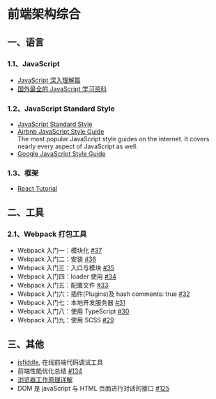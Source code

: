 
# 前端架构综合

## 一、语言

### 1.1、JavaScript
- [JavaScript 深入理解篇](https://github.com/felix-cao/Blog/blob/master/JavaScript.md)
- [国外最全的 JavaScript 学习资料](https://javascript.info/)

### 1.2、JavaScript Standard Style
- [JavaScript Standard Style ](https://github.com/standard/standard)
- [Airbnb JavaScript Style Guide](https://github.com/airbnb/javascript)
  <br/>The most popular JavaScript style guides on the internet. It covers nearly every aspect of JavaScript as well.
- [Google JavaScript Style Guide](https://google.github.io/styleguide/jsguide.html)

### 1.3、框架
- [React Tutorial](https://github.com/felix-cao/Blog/blob/master/React.md)

## 二、工具 
### 2.1、Webpack 打包工具
- Webpack 入门一：模块化 [#37](https://github.com/felix-cao/Blog/issues/37)
- Webpack 入门二：安装 [#36](https://github.com/felix-cao/Blog/issues/36)
- Webpack 入门三：入口与模块 [#35](https://github.com/felix-cao/Blog/issues/35)
- Webpack 入门四：loader 使用 [#34](https://github.com/felix-cao/Blog/issues/34)
- Webpack 入门五：配置文件 [#33](https://github.com/felix-cao/Blog/issues/33)
- Webpack 入门六：插件(Plugins)及 hash comments: true [#32](https://github.com/felix-cao/Blog/issues/32)
- Webpack 入门七：本地开发服务器 [#31](https://github.com/felix-cao/Blog/issues/31)
- Webpack 入门八：使用 TypeScript [#30](https://github.com/felix-cao/Blog/issues/30)
- Webpack 入门九：使用 SCSS [#29](https://github.com/felix-cao/Blog/issues/29)

## 三、其他
- [jsfiddle](https://jsfiddle.net), 在线前端代码调试工具
- 前端性能优化总结 [#134](https://github.com/felix-cao/Blog/issues/134)
- [浏览器工作原理详解](https://blog.csdn.net/u010794365/article/details/77982768)
- DOM 是 javaScript 与 HTML 页面进行对话的接口 [#125](https://github.com/felix-cao/Blog/issues/125)
